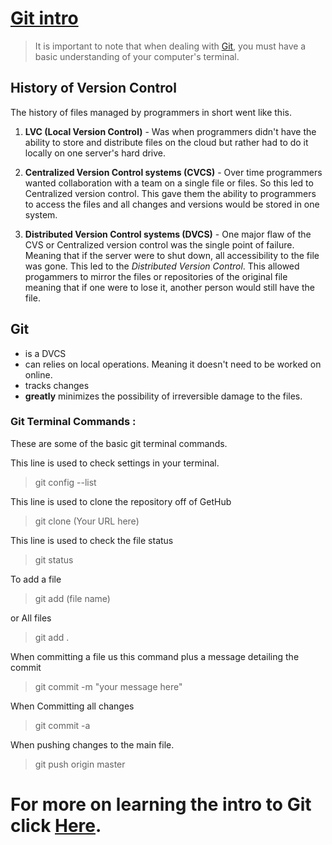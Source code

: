 # [Git intro](https://blog.udemy.com/git-tutorial-a-comprehensive-guide/)

>It is important to note that when dealing with [Git](https://blog.udemy.com/git-tutorial-a-comprehensive-guide/), you must have a basic understanding of your computer's terminal.

## History of Version Control

The history of files managed by programmers in short went like this.

1. **LVC (Local Version Control)** - Was when programmers didn't have the ability to store and distribute files on the cloud but rather had to do it locally on one server's hard drive.

2. **Centralized Version Control systems (CVCS)** - Over time programmers wanted collaboration with a team on a single file or files. So this led to Centralized version control. This gave them the ability to programmers to access the files and all changes and versions would be stored in one system.

3. **Distributed Version Control systems (DVCS)** - One major flaw of the CVS or Centralized version control was the single point of failure. Meaning that if the server were to shut down, all accessibility to the file was gone. This led to the *Distributed Version Control*. This allowed progammers to mirror the files or repositories of the original file meaning that if one were to lose it, another person would still have the file.

## Git

- is a DVCS
- can relies on local operations. Meaning it doesn't need to be worked on online.
- tracks changes
- **greatly** minimizes the possibility of irreversible damage to the files.

### Git Terminal Commands :

These are some of the basic git terminal commands.

This line is used to check settings in your terminal.

> git config --list

This line is used to clone the repository off of GetHub

> git clone (Your URL here)

This line is used to check the file status

> git status

To add a file
> git add (file name)

or All files

> git add .

When committing a file us this command plus a message detailing the commit

> git commit -m "your message here"

When Committing all changes 
> git commit -a

When pushing changes to the main file.

> git push origin master

# For more on learning the intro to Git click [Here](https://blog.udemy.com/git-tutorial-a-comprehensive-guide/).